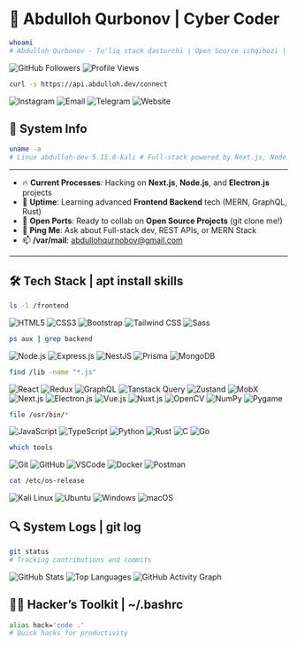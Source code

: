 # 👾 Abdulloh Qurbonov | Cyber Coder

```bash
whoami
# Abdulloh Qurbonov - To'liq stack dasturchi | Open Source ishqibozi | Linux geek
```
<img src="https://img.shields.io/github/followers/abdullohqurbon0v?style=social" alt="GitHub Followers">
<img src="https://komarev.com/ghpvc/?username=abdullohqurbon0v&#x26;label=Profile%20Views&#x26;color=0e75b6&#x26;style=plastic" alt="Profile Views">

```bash
curl -s https://api.abdulloh.dev/connect
```

<img src="https://img.shields.io/badge/Instagram-f542e0?style=for-the-badge&#x26;logo=instagram&#x26;logoColor=white" alt="Instagram"> <img src="https://img.shields.io/badge/Email-D14836?style=for-the-badge&#x26;logo=gmail&#x26;logoColor=white" alt="Email"> <img src="https://img.shields.io/badge/Telegram-26A5E4?style=for-the-badge&#x26;logo=telegram&#x26;logoColor=white" alt="Telegram"> <img src="https://img.shields.io/badge/Website-000000?style=for-the-badge&#x26;logo=vercel&#x26;logoColor=white" alt="Website">

## 🚀 System Info

```bash
uname -a
# Linux abdulloh-dev 5.15.0-kali # Full-stack powered by Next.js, Node.js, Electron.js
```
---

- 🔥 **Current Processes**: Hacking on **Next.js**, **Node.js**, and **Electron.js** projects
- 🌱 **Uptime**: Learning advanced **Frontend Backend** tech (MERN, GraphQL, Rust)
- 🤝 **Open Ports**: Ready to collab on **Open Source Projects** (git clone me!)
- 💬 **Ping Me**: Ask about Full-stack dev, REST APIs, or MERN Stack
- 📫 **/var/mail**: abdullohqurnobov@gmail.com

---

## 🛠️ Tech Stack | apt install skills
```bash
ls -l /frontend
```
<img src="https://img.shields.io/badge/HTML5-E34F26?style=for-the-badge&#x26;logo=html5&#x26;logoColor=white" alt="HTML5"> <img src="https://img.shields.io/badge/CSS3-1572B6?style=for-the-badge&#x26;logo=css3&#x26;logoColor=white" alt="CSS3"> <img src="https://img.shields.io/badge/Bootstrap-7952B3?style=for-the-badge&#x26;logo=bootstrap&#x26;logoColor=white" alt="Bootstrap"> <img src="https://img.shields.io/badge/Tailwind_CSS-38B2AC?style=for-the-badge&#x26;logo=tailwind-css&#x26;logoColor=white" alt="Tailwind CSS"> <img src="https://img.shields.io/badge/Sass-CC6699?style=for-the-badge&#x26;logo=sass&#x26;logoColor=white" alt="Sass">
```bash
ps aux | grep backend
```
<img src="https://img.shields.io/badge/Node.js-339933?style=for-the-badge&#x26;logo=nodedotjs&#x26;logoColor=white" alt="Node.js"> <img src="https://img.shields.io/badge/Express.js-000000?style=for-the-badge&#x26;logo=express&#x26;logoColor=white" alt="Express.js"> <img src="https://img.shields.io/badge/NestJS-E0234E?style=for-the-badge&#x26;logo=nestjs&#x26;logoColor=white" alt="NestJS"> <img src="https://img.shields.io/badge/Prisma-2D3748?style=for-the-badge&#x26;logo=prisma&#x26;logoColor=white" alt="Prisma"> <img src="https://img.shields.io/badge/MongoDB-47A248?style=for-the-badge&#x26;logo=mongodb&#x26;logoColor=white" alt="MongoDB">

```bash
find /lib -name "*.js"
```
<img src="https://img.shields.io/badge/React-61DAFB?style=for-the-badge&#x26;logo=react&#x26;logoColor=black" alt="React"> <img src="https://img.shields.io/badge/Redux-764ABC?style=for-the-badge&#x26;logo=redux&#x26;logoColor=white" alt="Redux"> <img src="https://img.shields.io/badge/GraphQL-E10098?style=for-the-badge&#x26;logo=graphql&#x26;logoColor=white" alt="GraphQL"> <img src="https://img.shields.io/badge/Tanstack_Query-FF4154?style=flat-square&#x26;logo=react-query&#x26;logoColor=white" alt="Tanstack Query"> <img src="https://img.shields.io/badge/Zustand-000000?style=for-the-badge&#x26;logo=react&#x26;logoColor=white" alt="Zustand"> <img src="https://img.shields.io/badge/MobX-FF9955?style=for-the-badge&#x26;logo=mobx&#x26;logoColor=white" alt="MobX"> <img src="https://img.shields.io/badge/Next.js-000000?style=for-the-badge&#x26;logo=nextdotjs&#x26;logoColor=white" alt="Next.js"> <img src="https://img.shields.io/badge/Electron-47848F?style=for-the-badge&#x26;logo=electron&#x26;logoColor=white" alt="Electron.js"> <img src="https://img.shields.io/badge/Vue.js-4FC08D?style=for-the-badge&#x26;logo=vue.js&#x26;logoColor=white" alt="Vue.js"> <img src="https://img.shields.io/badge/Nuxt.js-00C58E?style=for-the-badge&#x26;logo=nuxtdotjs&#x26;logoColor=white" alt="Nuxt.js"> <img src="https://img.shields.io/badge/OpenCV-5C3EE8?style=for-the-badge&#x26;logo=opencv&#x26;logoColor=white" alt="OpenCV"> <img src="https://img.shields.io/badge/NumPy-013243?style=for-the-badge&#x26;logo=numpy&#x26;logoColor=white" alt="NumPy"> <img src="https://img.shields.io/badge/Pygame-3776AB?style=for-the-badge&#x26;logo=python&#x26;logoColor=white" alt="Pygame">

```bash
file /usr/bin/*
```

<img src="https://img.shields.io/badge/JavaScript-F7DF1E?style=for-the-badge&#x26;logo=javascript&#x26;logoColor=black" alt="JavaScript"> <img src="https://img.shields.io/badge/TypeScript-007ACC?style=for-the-badge&#x26;logo=typescript&#x26;logoColor=white" alt="TypeScript"> <img src="https://img.shields.io/badge/Python-3776AB?style=for-the-badge&#x26;logo=python&#x26;logoColor=white" alt="Python"> <img src="https://img.shields.io/badge/Rust-000000?style=for-the-badge&#x26;logo=rust&#x26;logoColor=white" alt="Rust"> <img src="https://img.shields.io/badge/C-00599C?style=for-the-badge&#x26;logo=c&#x26;logoColor=white" alt="C"> <img src="https://img.shields.io/badge/Go-00ADD8?style=for-the-badge&#x26;logo=go&#x26;logoColor=white" alt="Go">

```bash
which tools
```
<img src="https://img.shields.io/badge/Git-F05032?style=for-the-badge&#x26;logo=git&#x26;logoColor=white" alt="Git"> <img src="https://img.shields.io/badge/GitHub-181717?style=for-the-badge&#x26;logo=github&#x26;logoColor=white" alt="GitHub"> <img src="https://img.shields.io/badge/Visual_Studio_Code-0078D4?style=for-the-badge&#x26;logo=visual-studio-code&#x26;logoColor=white" alt="VSCode"> <img src="https://img.shields.io/badge/Docker-2496ED?style=for-the-badge&#x26;logo=docker&#x26;logoColor=white" alt="Docker"> <img src="https://img.shields.io/badge/Postman-FF6C37?style=for-the-badge&#x26;logo=postman&#x26;logoColor=white" alt="Postman">

```bash
cat /etc/os-release
```
<img src="https://img.shields.io/badge/Kali_Linux-557C94?style=for-the-badge&#x26;logo=kali-linux&#x26;logoColor=white" alt="Kali Linux"> <img src="https://img.shields.io/badge/Ubuntu-E95420?style=for-the-badge&#x26;logo=ubuntu&#x26;logoColor=white" alt="Ubuntu"> <img src="https://img.shields.io/badge/Windows-0078D6?style=for-the-badge&#x26;logo=windows&#x26;logoColor=white" alt="Windows"> <img src="https://img.shields.io/badge/macOS-000000?style=for-the-badge&#x26;logo=apple&#x26;logoColor=white" alt="macOS">

## 🔍 System Logs | git log
```bash
git status
# Tracking contributions and commits
```
<img src="https://github-readme-stats.vercel.app/api?username=abdullohqurbon0v&#x26;show_icons=true&#x26;theme=tokyonight" alt="GitHub Stats">

<img src="https://github-readme-stats.vercel.app/api/top-langs/?username=abdullohqurbon0v&#x26;layout=compact&#x26;theme=tokyonight" alt="Top Languages">

<img src="https://github-readme-activity-graph.vercel.app/graph?username=abdullohqurbon0v&#x26;bg_color=0d1117&#x26;color=00aaff&#x26;line=0077ff&#x26;point=66ccff&#x26;area=true" alt="GitHub Activity Graph">

## 🧑‍💻 Hacker’s Toolkit | ~/.bashrc

```bash
alias hack='code .'
# Quick hacks for productivity
```
